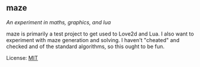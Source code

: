 maze
----
*An experiment in maths, graphics, and lua*

maze is primarily a test project to get used to Love2d and Lua. I also want to
experiment with maze generation and solving. I haven't "cheated" and checked
and of the standard algorithms, so this ought to be fun.

License: [MIT](http://copyfree.org/licenses/mit/license.txt)